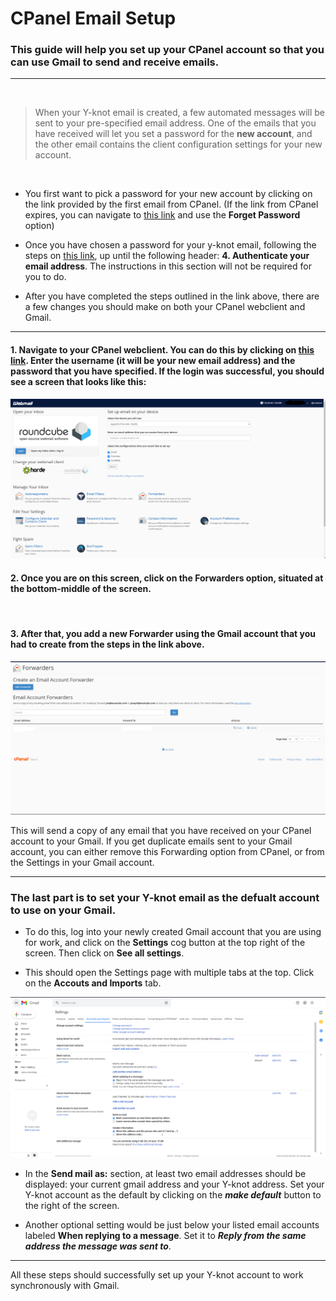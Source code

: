 # CPanel Email Setup
### This guide will help you set up your CPanel account so that you can use Gmail to send and receive emails.
---
<br />

> When your Y-knot email is created, a few automated messages will be sent to your pre-specified email address. One of the emails that you have received will let you set a password for the **new account**, and the other email contains the client configuration settings for your new account.

<br />

- You first want to pick a password for your new account by clicking on the link provided by the first email from CPanel. (If the link from CPanel expires, you can navigate to [this link](https://y-knot.io:2083/) and use the **Forget Password** option)

- Once you have chosen a password for your y-knot email, following the steps on [this link](https://hollypryce.com/cpanel-gmail/#:~:text=To%20do%20this%2C%20head%20over,'re%20done%2C%20click%20Next.), up until the following header: **4. Authenticate your email address**. The instructions in this section will not be required for you to do.

- After you have completed the steps outlined in the link above, there are a few changes you should make on both your CPanel webclient and Gmail.

---

#### **1.** Navigate to your CPanel webclient. You can do this by clicking on [this link](https://y-knot.io:2083/). Enter the username (it will be your new email address) and the password that you have specified. If the login was successful, you should see a screen that looks like this:
![Webmail Landing Page](webmail-landing-page.png)

#### **2.** Once you are on this screen, click on the **Forwarders** option, situated at the bottom-middle of the screen.

<br />

#### **3.** After that, you add a new Forwarder using the Gmail account that you had to create from the steps in the link above.

![Webmail Forwarder](webmail-forwarders.png)

This will send a copy of any email that you have received on your CPanel account to your Gmail. If you get duplicate emails sent to your Gmail account, you can either remove this Forwarding option from CPanel, or from the Settings in your Gmail account.

---

### The last part is to set your Y-knot email as the defualt account to use on your Gmail. 

- To do this, log into your newly created Gmail account that you are using for work, and click on the **Settings** cog button at the top right of the screen. Then click on **See all settings**.

- This should open the Settings page with multiple tabs at the top. Click on the **Accouts and Imports** tab.

![Gmail Accounts and Imports](gmail-accounts-and-imports.png)

- In the **Send mail as:** section, at least two email addresses should be displayed: your current gmail address and your Y-knot address. Set your Y-knot account as the default by clicking on the ***make default*** button to the right of the screen.

- Another optional setting would be just below your listed email accounts labeled **When replying to a message**. Set it to ***Reply from the same address the message was sent to***.

---

All these steps should successfully set up your Y-knot account to work synchronously with Gmail.